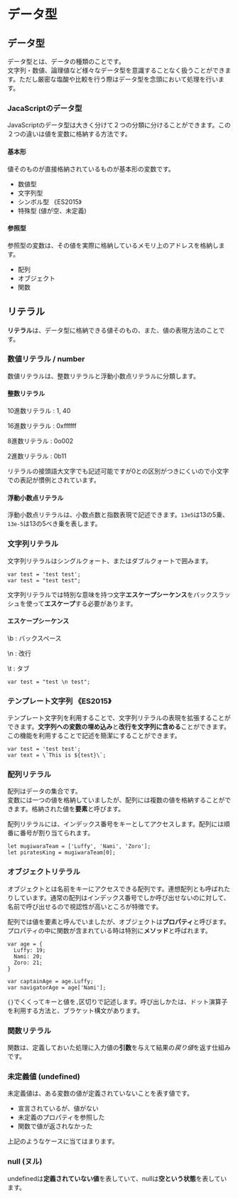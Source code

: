 # データ型


## データ型


データ型とは、データの種類のことです。  
文字列・数値、論理値など様々なデータ型を意識することなく扱うことができます。ただし厳密な塩酸や比較を行う際はデータ型を念頭において処理を行います。







### JacaScriptのデータ型

JavaScriptのデータ型は大きく分けて２つの分類に分けることができます。この２つの違いは値を変数に格納する方法です。



#### 基本形

値そのものが直接格納されているものが基本形の変数です。

* 数値型
* 文字列型
* シンボル型 《ES2015》
* 特殊型 (値が空、未定義)



#### 参照型

参照型の変数は、その値を実際に格納しているメモリ上のアドレスを格納します。

* 配列
* オブジェクト
* 関数







## リテラル

**リテラル**は、データ型に格納できる値そのもの、また、値の表現方法のことです。



### 数値リテラル / number

数値リテラルは、整数リテラルと浮動小数点リテラルに分類します。


#### 整数リテラル

10進数リテラル
: 1, 40

16進数リテラル
: 0xffffff

8進数リテラル
: 0o002

2進数リテラル
: 0b11

リテラルの接頭語大文字でも記述可能ですが0との区別がつきにくいので小文字での表記が慣例とされています。


#### 浮動小数点リテラル

浮動小数点リテラルは、小数点数と指数表現で記述できます。`13e5`は13の5乗、`13e-5`は13の5べき乗を表します。




### 文字列リテラル

文字列リテラルはシングルクォート、またはダブルクォートで囲みます。

```
var test = 'test test';
var test = "test test";
```

文字列リテラルでは特別な意味を持つ文字**エスケープシーケンス**をバックスラッシュを使って**エスケープ**する必要があります。


#### エスケープシーケンス

\b
: バックスペース

\n
: 改行

\t
: タブ


```
var test = "test \n test";
```



### テンプレート文字列 《ES2015》

テンプレート文字列を利用することで、文字列リテラルの表現を拡張することができます。**文字列への変数の埋め込み**と**改行を文字列に含める**ことができます。この機能を利用することで記述を簡潔にすることができます。

```
var test = 'test test';
var text = \`This is ${test}\`;
```



### 配列リテラル

配列はデータの集合です。  
変数には一つの値を格納していましたが、配列には複数の値を格納することができます。格納された値を**要素**と呼びます。

配列リテラルには、インデックス番号をキーとしてアクセスします。配列には順番に番号が割り当てられます。

```
let mugiwaraTeam = ['Luffy', 'Nami', 'Zoro'];
let piratesKing = mugiwaraTeam[0];
```



### オブジェクトリテラル

オブジェクトとは名前をキーにアクセスできる配列です。連想配列とも呼ばれたりしています。通常の配列はインデックス番号でしか呼び出せないのに対して、名前で呼び出せるので視認性が高いところが特徴です。

配列では値を要素と呼んでいましたが、オブジェクトは**プロパティ**と呼びます。プロパティの中に関数が含まれている時は特別に**メソッド**と呼ばれます。

```
var age = {
  Luffy: 19;
  Nami: 20;
  Zoro: 21;
}

var captainAge = age.Luffy;
var navigatorAge = age['Nami'];
```

`{}`でくくってキーと値を`,`区切りで記述します。呼び出しかたは、ドット演算子を利用する方法と、ブラケット構文があります。




### 関数リテラル

関数は、定義しておいた処理に入力値の**引数**を与えて結果の*戻り値*を返す仕組みです。




### 未定義値 (undefined)

未定義値は、ある変数の値が定義されていないことを表す値です。

* 宣言されているが、値がない
* 未定義のプロパティを参照した
* 関数で値が返されなかった

上記のようなケースに当てはまります。




### null (ヌル)

undefinedは**定義されていない値**を表していて、nullは**空という状態**を表しています。
















